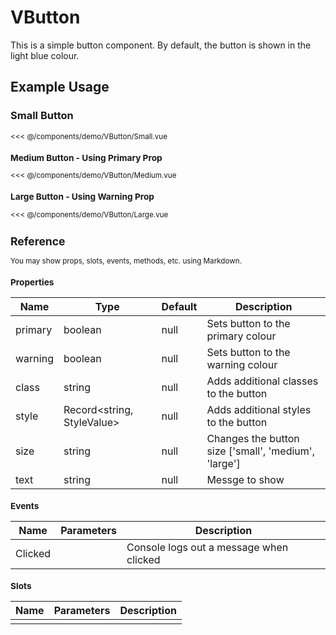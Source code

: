 <script setup>
import Small from './demo/VButton/Small.vue'
import Medium from './demo/VButton/Medium.vue'
import Large from './demo/VButton/Large.vue'

</script>

# VButton

This is a simple button component. By default, the button is shown in the light blue colour.

## Example Usage

### Small Button

<DemoContainer>
  <Small/>
</DemoContainer>

<<< @/components/demo/VButton/Small.vue

### Medium Button - Using Primary Prop

<DemoContainer>
  <Medium/>
</DemoContainer>

<<< @/components/demo/VButton/Medium.vue

### Large Button - Using Warning Prop

<DemoContainer>
  <Large/>
</DemoContainer>

<<< @/components/demo/VButton/Large.vue




## Reference

You may show props, slots, events, methods, etc. using Markdown.

### Properties

| Name    | Type                       | Default | Description                                          |
|---------|----------------------------|---------|------------------------------------------------------|
| primary | boolean                    | null    | Sets button to the primary colour                    |
| warning | boolean                    | null    | Sets button to the warning colour                    |
| class   | string                     | null    | Adds additional classes to the button                |
| style   | Record<string, StyleValue> | null    | Adds additional styles to the button                 |
| size    | string                     | null    | Changes the button size ['small', 'medium', 'large'] |
| text    | string                     | null    | Messge to show                                       |



### Events

| Name    | Parameters | Description                             |
|---------|------------|-----------------------------------------|
| Clicked |            | Console logs out a message when clicked |

### Slots

| Name | Parameters | Description |
|------|------------|-------------|
|      |            |             |
